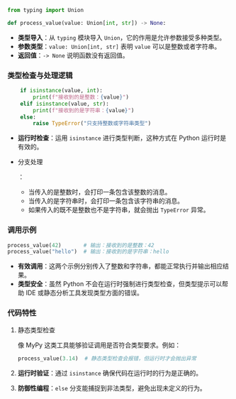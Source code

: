 ```python
from typing import Union

def process_value(value: Union[int, str]) -> None:
```

- **类型导入**：从 `typing` 模块导入 `Union`，它的作用是允许参数接受多种类型。
- **参数类型**：`value: Union[int, str]` 表明 `value` 可以是整数或者字符串。
- **返回值**：`-> None` 说明函数没有返回值。

### 类型检查与处理逻辑

```python
    if isinstance(value, int):
        print(f"接收到的是整数：{value}")
    elif isinstance(value, str):
        print(f"接收到的是字符串：{value}")
    else:
        raise TypeError("只支持整数或字符串类型")
```

- **运行时检查**：运用 `isinstance` 进行类型判断，这种方式在 Python 运行时是有效的。

- 分支处理

  ：

  - 当传入的是整数时，会打印一条包含该整数的消息。
  - 当传入的是字符串时，会打印一条包含该字符串的消息。
  - 如果传入的既不是整数也不是字符串，就会抛出 `TypeError` 异常。

### 调用示例

```python
process_value(42)       # 输出：接收到的是整数：42
process_value("hello")  # 输出：接收到的是字符串：hello
```

- **有效调用**：这两个示例分别传入了整数和字符串，都能正常执行并输出相应结果。
- **类型安全**：虽然 Python 不会在运行时强制进行类型检查，但类型提示可以帮助 IDE 或静态分析工具发现类型方面的错误。

### 代码特性

1. 静态类型检查

   像 MyPy 这类工具能够验证调用是否符合类型要求。例如：

   

   ```python
   process_value(3.14)  # 静态类型检查会报错，但运行时才会抛出异常
   ```

2. **运行时验证**：通过 `isinstance` 确保代码在运行时的行为是正确的。

3. **防御性编程**：`else` 分支能捕捉到非法类型，避免出现未定义的行为。